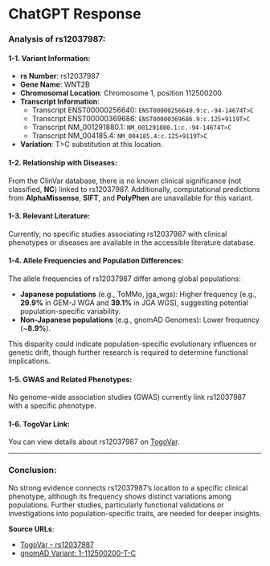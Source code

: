 # ChatGPT Response

### Analysis of rs12037987:

#### 1-1. Variant Information:
- **rs Number**: rs12037987
- **Gene Name**: WNT2B
- **Chromosomal Location**: Chromosome 1, position 112500200
- **Transcript Information**:
  - Transcript ENST00000256640: `ENST00000256640.9:c.-94-14674T>C`
  - Transcript ENST00000369686: `ENST00000369686.9:c.125+9119T>C`
  - Transcript NM_001291880.1: `NM_001291880.1:c.-94-14674T>C`
  - Transcript NM_004185.4: `NM_004185.4:c.125+9119T>C`
- **Variation**: T>C substitution at this location.

#### 1-2. Relationship with Diseases:
From the ClinVar database, there is no known clinical significance (not classified, **NC**) linked to rs12037987. Additionally, computational predictions from **AlphaMissense**, **SIFT**, and **PolyPhen** are unavailable for this variant.

#### 1-3. Relevant Literature:
Currently, no specific studies associating rs12037987 with clinical phenotypes or diseases are available in the accessible literature database.

#### 1-4. Allele Frequencies and Population Differences:
The allele frequencies of rs12037987 differ among global populations:
- **Japanese populations** (e.g., ToMMo, jga_wgs): Higher frequency (e.g., **29.9%** in GEM-J WGA and **39.1%** in JGA WGS), suggesting potential population-specific variability.
- **Non-Japanese populations** (e.g., gnomAD Genomes): Lower frequency (~**8.9%**).

This disparity could indicate population-specific evolutionary influences or genetic drift, though further research is required to determine functional implications.

#### 1-5. GWAS and Related Phenotypes:
No genome-wide association studies (GWAS) currently link rs12037987 with a specific phenotype.

#### 1-6. TogoVar Link:
You can view details about rs12037987 on [TogoVar](https://jmorp.megabank.tohoku.ac.jp/search?query=1%3A112500200).

---

### Conclusion: 
No strong evidence connects rs12037987’s location to a specific clinical phenotype, although its frequency shows distinct variations among populations. Further studies, particularly functional validations or investigations into population-specific traits, are needed for deeper insights.

**Source URLs**:
- [TogoVar - rs12037987](https://jmorp.megabank.tohoku.ac.jp/search?query=1%3A112500200)
- [gnomAD Variant: 1-112500200-T-C](https://gnomad.broadinstitute.org/variant/1-112500200-T-C?dataset=gnomad_r4)